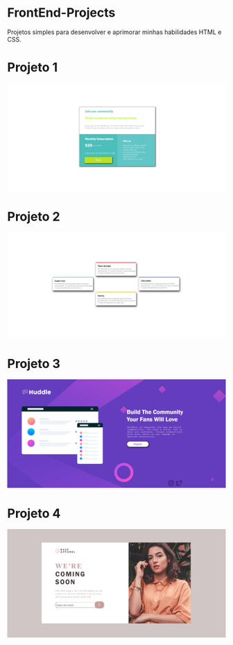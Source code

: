 # FrontEnd-Projects
Projetos simples para desenvolver e aprimorar minhas habilidades HTML e CSS.

# Projeto 1
![Print Projeto 1](./GridPrecos/printProjeto.png) 

# Projeto 2
![Print Projeto 2](./QuatroCards/printProjeto.png) 

# Projeto 3
![Print Projeto 3](./LandingPage/img/printProjeto.png)

# Projeto 4
![Print Projeto 4](./CadastroEmail/printProjeto.png)
